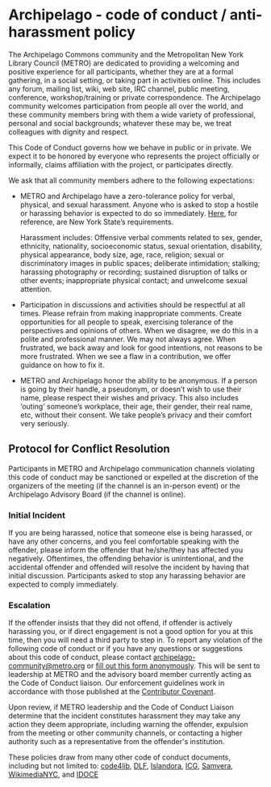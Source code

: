 # Archipelago - code of conduct / anti-harassment policy

The Archipelago Commons community and the Metropolitan New York Library Council (METRO) are dedicated to providing a welcoming and positive experience for all participants, whether they are at a formal gathering, in a social setting, or taking part in activities online. This includes any forum, mailing list, wiki, web site, IRC channel, public meeting, conference, workshop/training or private correspondence. The Archipelago community welcomes participation from people all over the world, and these community members bring with them a wide variety of professional, personal and social backgrounds; whatever these may be, we treat colleagues with dignity and respect.

This Code of Conduct governs how we behave in public or in private. We expect it to be honored by everyone who represents the project officially or informally, claims affiliation with the project, or participates directly.

We ask that all community members adhere to the following expectations:



*   METRO and Archipelago have a zero-tolerance policy for verbal, physical, and sexual harassment. Anyone who is asked to stop a hostile or harassing behavior is expected to do so immediately. [Here](https://www1.nyc.gov/assets/cchr/downloads/pdf/materials/SexHarass_Factsheet-English.pdf), for reference, are New York State’s requirements.

    Harassment includes: Offensive verbal comments related to sex, gender, ethnicity, nationality, socioeconomic status, sexual orientation, disability, physical appearance, body size, age, race, religion; sexual or discriminatory images in public spaces; deliberate intimidation; stalking; harassing photography or recording; sustained disruption of talks or other events; inappropriate physical contact; and unwelcome sexual attention.

*   Participation in discussions and activities should be respectful at all times. Please refrain from making inappropriate comments. Create opportunities for all people to speak, exercising tolerance of the perspectives and opinions of others. When we disagree, we do this in a polite and professional manner. We may not always agree. When frustrated, we back away and look for good intentions, not reasons to be more frustrated. When we see a flaw in a contribution, we offer guidance on how to fix it.
*   METRO and Archipelago honor the ability to be anonymous. If a person is going by their handle, a pseudonym, or doesn’t wish to use their name, please respect their wishes and privacy. This also includes ‘outing’ someone’s workplace, their age, their gender, their real name, etc, without their consent. We take people’s privacy and their comfort very seriously.


## Protocol for Conflict Resolution

Participants in METRO and Archipelago communication channels violating this code of conduct may be sanctioned or expelled at the discretion of the organizers of the meeting (if the channel is an in-person event) or the Archipelago Advisory Board (if the channel is online).


### Initial Incident

If you are being harassed, notice that someone else is being harassed, or have any other concerns, and you feel comfortable speaking with the offender, please inform the offender that he/she/they has affected you negatively. Oftentimes, the offending behavior is unintentional, and the accidental offender and offended will resolve the incident by having that initial discussion. Participants asked to stop any harassing behavior are expected to comply immediately.


### Escalation

If the offender insists that they did not offend, if offender is actively harassing you, or if direct engagement is not a good option for you at this time, then you will need a third party to step in. To report any violation of the following code of conduct or if you have any questions or suggestions about this code of conduct, please contact archipelago-community@metro.org or [fill out this form anonymously](http://archipelago.nyc/code-of-conduct). This will be sent to leadership at METRO and the advisory board member currently acting as the Code of Conduct liaison. Our enforcement guidelines work in accordance with those published at the [Contributor Covenant](https://www.contributor-covenant.org/version/2/0/code_of_conduct). 

Upon review, if METRO leadership and the Code of Conduct Liaison determine that the incident constitutes harassment they may take any action they deem appropriate, including warning the offender, expulsion from the meeting or other community channels, or contacting a higher authority such as a representative from the offender's institution.

These policies draw from many other code of conduct documents, including but not limited to: [code4lib](https://github.com/code4lib/code-of-conduct), [DLF](https://www.diglib.org/about/code-of-conduct/), [Islandora](https://islandora.ca/codeofconduct), [ICG](https://github.com/Islandora-Collaboration-Group/icg_information/blob/master/code-of-conduct.md), [Samvera](https://wiki.lyrasis.org/display/samvera/Code+of+Conduct), [WikimediaNYC](https://meta.wikimedia.org/wiki/Wikimedia_New_York_City/Code_of_Conduct), and [IDOCE](http://www.idocde.net/pages/35)
